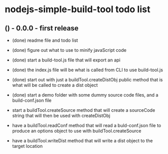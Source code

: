 # nodejs-simple-build-tool todo list

## () - 0.0.0 - first release
* (done) readme file and todo list
* (done) figure out what to use to minify javaScript code
* (done) start a build-tool.js file that will export an api
* (done) the index.js file will be what is called from CLI to use build-tool.js
* (done) start out with just a buildTool.createDistObj public method that is what will be called to create a dist object
* (done) start a demo folder with some dummy source code files, and a build-conf.json file

* start a buildTool.createSource method that will create a sourceCode string that will then be used with createDistObj
* have a buildTool.readConf method that will read a buld-conf.json file to produce an options object to use with buildTool.createSource

* have a buildTool.writeDist method that will write a dist object to the target location